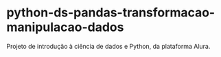 # python-ds-pandas-transformacao-manipulacao-dados
Projeto de introdução à ciência de dados e Python, da plataforma Alura.
